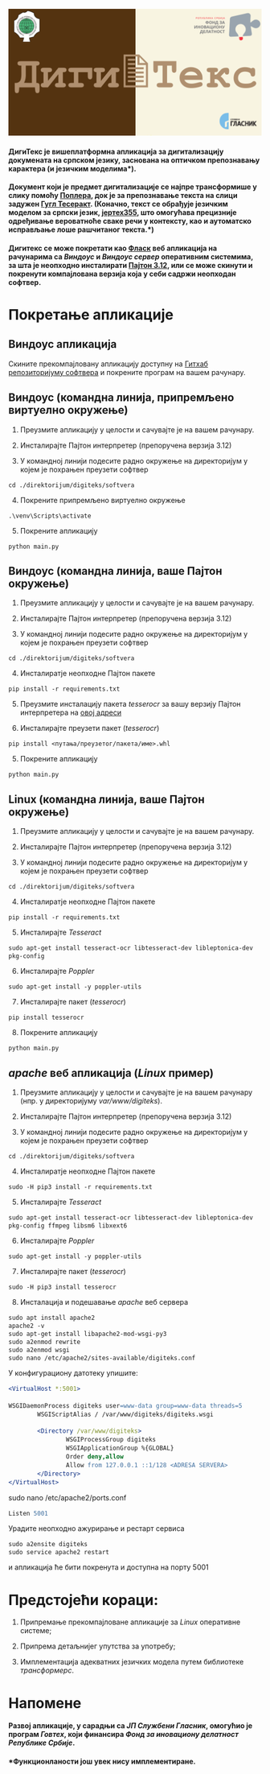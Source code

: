 ![](static/cover.png)

#### ДигиТекс је вишеплатформна апликација за дигитализацију докумената на српском језику, заснована на оптичком препознавању карактера (и језичким моделима*).

#### Документ који је предмет дигитализације се најпре трансформише у слику помоћу [Поплера](https://poppler.freedesktop.org/), док је за препознавање текста на слици задужен [Гугл Тесеракт](https://github.com/tesseract-ocr/tesseract). (Коначно, текст се обрађује језичким моделом за српски језик, [јертех355](https://huggingface.co/jerteh/Jerteh-355), што омогућава прецизније одређивање вероватноће сваке речи у контексту, као и аутоматско исправљање лоше рашчитаног текста.*) 

#### Дигитекс се може покретати као [Фласк](https://flask.palletsprojects.com/) веб апликација на рачунарима са _Виндоус_ и _Виндоус сервер_ оперативним системима, за шта је неопходно инсталирати [Пајтон 3.12](https://www.python.org/downloads/release/python-3120/), или се може скинути и покренути компајлована верзија која у себи садржи неопходан софтвер.

# Покретање апликације

## Виндоус апликација

Скините прекомпајловану апликацију доступну на [Гитхаб репозиторијуму софтвера](https://github.com/procesaur/digiteks/releases) и покрените програм на вашем рачунару.

## Виндоус (командна линија, припремљено виртуелно окружење)
1. Преузмите апликацију у целости и сачувајте је на вашем рачунару.

2. Инсталирајте Пајтон интерпретер (препоручена верзија 3.12)

3. У командној линији подесите радно окружење на директоријум у којем је похрањен преузети софтвер
```console
cd ./direktorijum/digiteks/softvera
```

4. Покрените припремљено виртуелно окружење
```console
.\venv\Scripts\activate
```

5. Покрените апликацију
```console
python main.py
```

## Виндоус (командна линија, ваше Пајтон окружење)
1. Преузмите апликацију у целости и сачувајте је на вашем рачунару.

2. Инсталирајте Пајтон интерпретер (препоручена верзија 3.12) 

3. У командној линији подесите радно окружење на директоријум у којем је похрањен преузети софтвер
```console
cd ./direktorijum/digiteks/softvera
```

4. Инсталиратје неопходне Пајтон пакете
```console
pip install -r requirements.txt
```

5. Преузмите инсталацију пакета _tesserocr_ за вашу верзију Пајтон интерпретера на [овој адреси](https://github.com/simonflueckiger/tesserocr-windows_build/releases)

6. Инсталирајте преузети пакет (_tesserocr_) 
```console
pip install <путања/преузетог/пакета/име>.whl
```

5. Покрените апликацију
```console
python main.py
```

## Linux (командна линија, ваше Пајтон окружење)
1. Преузмите апликацију у целости и сачувајте је на вашем рачунару.

2. Инсталирајте Пајтон интерпретер (препоручена верзија 3.12) 

3. У командној линији подесите радно окружење на директоријум у којем је похрањен преузети софтвер
```console
cd ./direktorijum/digiteks/softvera
```

4. Инсталиратје неопходне Пајтон пакете
```console
pip install -r requirements.txt
```

5. Инсталирајте _Tesseract_
```console
sudo apt-get install tesseract-ocr libtesseract-dev libleptonica-dev pkg-config
```

6. Инсталирајте _Poppler_
```console
sudo apt-get install -y poppler-utils
```

7. Инсталирајте пакет (_tesserocr_) 
```console
pip install tesserocr
```

8. Покрените апликацију
```console
python main.py
```

## _apache_ веб апликација (_Linux_ пример)
1. Преузмите апликацију у целости и сачувајте је на вашем рачунару (нпр. у директоријуму _var/www/digiteks_).

2. Инсталирајте Пајтон интерпретер (препоручена верзија 3.12) 

3. У командној линији подесите радно окружење на директоријум у којем је похрањен преузети софтвер
```console
cd ./direktorijum/digiteks/softvera
```

4. Инсталиратје неопходне Пајтон пакете
```console
sudo -H pip3 install -r requirements.txt
```

5. Инсталирајте _Tesseract_
```console
sudo apt-get install tesseract-ocr libtesseract-dev libleptonica-dev pkg-config ffmpeg libsm6 libxext6
```

6. Инсталирајте _Poppler_
```console
sudo apt-get install -y poppler-utils
```

7. Инсталирајте пакет (_tesserocr_) 
```console
sudo -H pip3 install tesserocr
```

8. Инсталација и подешавање _apache_ веб сервера

```console
sudo apt install apache2
apache2 -v
sudo apt-get install libapache2-mod-wsgi-py3
sudo a2enmod rewrite
sudo a2enmod wsgi
sudo nano /etc/apache2/sites-available/digiteks.conf
```

У конфигурациону датотеку упишите:

```apache
<VirtualHost *:5001>

WSGIDaemonProcess digiteks user=www-data group=www-data threads=5
        WSGIScriptAlias / /var/www/digiteks/digiteks.wsgi

        <Directory /var/www/digiteks>
                WSGIProcessGroup digiteks
                WSGIApplicationGroup %{GLOBAL}
                Order deny,allow
                Allow from 127.0.0.1 ::1/128 <ADRESA SERVERA>
        </Directory>
</VirtualHost>

```

sudo nano /etc/apache2/ports.conf
```apache
Listen 5001
```

Урадите неопходно ажурирање и рестарт сервиса

```console
sudo a2ensite digiteks
sudo service apache2 restart
```

и апликација ће бити покренута и доступна на порту 5001

# Предстојећи кораци:
1. Припремање прекомпајловане апликације за _Linux_ оперативне системе;

2. Припрема детаљнијег упутства за употребу;

2. Имплементација адекватних језичких модела путем библиотеке _трансформерс_.

# Напомене

#### Развој апликације, у сарадњи са *ЈП Службени Гласник*, омогућио је програм *Говтех*, који финансира *Фонд за иновациону делатност Републике Србије*.


#### *Функционланости још увек нису имплементиране.